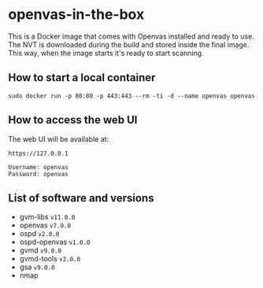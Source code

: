 # openvas-in-the-box

This is a Docker image that comes with Openvas installed and ready to use.
The NVT is downloaded during the build and stored inside the final image.
This way, when the image starts it's ready to start scanning.

## How to start a local container

```
sudo docker run -p 80:80 -p 443:443 --rm -ti -d --name openvas openvas
```

## How to access the web UI

The web UI will be available at:

```
https://127.0.0.1

Username: openvas
Password: openvas
```

## List of software and versions 
- gvm-libs `v11.0.0`
- openvas `v7.0.0`
- ospd `v2.0.0`
- ospd-openvas `v1.0.0`
- gvmd `v9.0.0`
- gvmd-tools `v2.0.0`
- gsa `v9.0.0`
- nmap